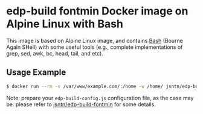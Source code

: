edp-build fontmin Docker image on Alpine Linux with Bash
=================

This image is based on Alpine Linux image, and contains [Bash](https://www.gnu.org/software/bash/) (Bourne Again SHell) with some useful tools (e.g., complete implementations of grep, sed, awk, bc, head, tail, and etc).

Usage Example
-------------

```bash
$ docker run --rm -v /var/www/example.com/:/home -w /home/ jsntn/edp-build-fontmin:latest /bin/bash -c "cp -rf /root/* /home/; edp build -f"
```

Note: prepare your `edp-build-config.js` configuration file, as the case may be. please refer to [jsntn/edp-build-fontmin](//github.com/jsntn/edp-build-fontmin/tree/master) for some details. 
